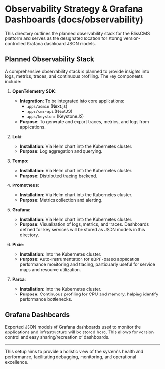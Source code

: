 # Observability Strategy & Grafana Dashboards (docs/observability)

This directory outlines the planned observability stack for the BlissCMS platform and serves as the designated location for storing version-controlled Grafana dashboard JSON models.

## Planned Observability Stack

A comprehensive observability stack is planned to provide insights into logs, metrics, traces, and continuous profiling. The key components include:

1.  **OpenTelemetry SDK**:
    *   **Integration**: To be integrated into core applications:
        *   `apps/admin` (Next.js)
        *   `apps/cms-api` (NestJS)
        *   `apps/keystone` (KeystoneJS)
    *   **Purpose**: To generate and export traces, metrics, and logs from applications.

2.  **Loki**:
    *   **Installation**: Via Helm chart into the Kubernetes cluster.
    *   **Purpose**: Log aggregation and querying.

3.  **Tempo**:
    *   **Installation**: Via Helm chart into the Kubernetes cluster.
    *   **Purpose**: Distributed tracing backend.

4.  **Prometheus**:
    *   **Installation**: Via Helm chart into the Kubernetes cluster.
    *   **Purpose**: Metrics collection and alerting.

5.  **Grafana**:
    *   **Installation**: Via Helm chart into the Kubernetes cluster.
    *   **Purpose**: Visualization of logs, metrics, and traces. Dashboards defined for key services will be stored as JSON models in this directory.

6.  **Pixie**:
    *   **Installation**: Into the Kubernetes cluster.
    *   **Purpose**: Auto-instrumentation for eBPF-based application performance monitoring and tracing, particularly useful for service maps and resource utilization.

7.  **Parca**:
    *   **Installation**: Into the Kubernetes cluster.
    *   **Purpose**: Continuous profiling for CPU and memory, helping identify performance bottlenecks.

## Grafana Dashboards

Exported JSON models of Grafana dashboards used to monitor the applications and infrastructure will be stored here. This allows for version control and easy sharing/recreation of dashboards.

---

This setup aims to provide a holistic view of the system's health and performance, facilitating debugging, monitoring, and operational excellence.
